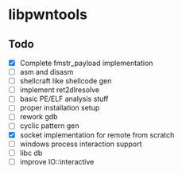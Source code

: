 # libpwntools

## Todo
- [x] Complete fmstr_payload implementation
- [ ] asm and disasm 
- [ ] shellcraft like shellcode gen
- [ ] implement ret2dlresolve
- [ ] basic PE/ELF analysis stuff
- [ ] proper installation setup
- [ ] rework gdb
- [ ] cyclic pattern gen
- [x] socket implementation for remote from scratch
- [ ] windows process interaction support
- [ ] libc db
- [ ] improve IO::interactive
